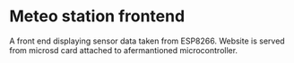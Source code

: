 # Meteo station frontend

A front end displaying sensor data taken from ESP8266. Website is served from microsd card attached to afermantioned microcontroller.
